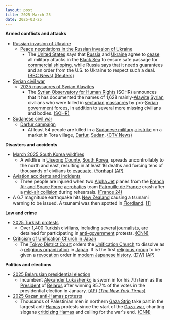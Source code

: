 ```yaml
---
layout: post
title: 2025 March 25
date: 2025-03-25
---
```



**Armed conflicts and attacks**

* [Russian invasion of Ukraine](https://en.wikipedia.org/wiki/Russian_invasion_of_Ukraine "Russian invasion of Ukraine")
  + [Peace negotiations in the Russian invasion of Ukraine](https://en.wikipedia.org/wiki/Peace_negotiations_in_the_Russian_invasion_of_Ukraine "Peace negotiations in the Russian invasion of Ukraine")
    - The [United States](https://en.wikipedia.org/wiki/United_States "United States") says that [Russia](https://en.wikipedia.org/wiki/Russia "Russia") and [Ukraine](https://en.wikipedia.org/wiki/Ukraine "Ukraine") agree to [cease](https://en.wikipedia.org/wiki/Ceasefire "Ceasefire") all military attacks in the [Black Sea](https://en.wikipedia.org/wiki/Black_Sea "Black Sea") to ensure safe passage for [commercial shipping](https://en.wikipedia.org/wiki/Merchant_ship "Merchant ship"), while Russia says that it needs guarantees and an order from the U.S. to Ukraine to respect such a deal. [(BBC News)](https://www.bbc.co.uk/news/live/c4g7w7521w0t) [(Reuters)](https://www.reuters.com/world/europe/russia-us-are-studying-outcome-talks-ukraine-riyadh-kremlin-says-2025-03-25/)
* [Syrian civil war](https://en.wikipedia.org/wiki/Syrian_civil_war "Syrian civil war")
  + [2025 massacres of Syrian Alawites](https://en.wikipedia.org/wiki/2025_massacres_of_Syrian_Alawites "2025 massacres of Syrian Alawites")
    - The [Syrian Observatory for Human Rights](https://en.wikipedia.org/wiki/Syrian_Observatory_for_Human_Rights "Syrian Observatory for Human Rights") (SOHR) announces that it has documented the names of 1,628 mainly-[Alawite](https://en.wikipedia.org/wiki/Alawites "Alawites") [Syrian](https://en.wikipedia.org/wiki/Syrians "Syrians") civilians who were killed in [sectarian](https://en.wikipedia.org/wiki/Sectarianism_and_minorities_in_the_Syrian_civil_war "Sectarianism and minorities in the Syrian civil war") [massacres](https://en.wikipedia.org/wiki/Extrajudicial_killing "Extrajudicial killing") by pro-[Syrian government](https://en.wikipedia.org/wiki/Government_of_Syria "Government of Syria") forces, in addition to several more missing civilians and bodies. [(SOHR)](https://www.syriahr.com/%D8%A3%D8%B3%D8%A8%D9%88%D8%B9%D8%A7%D9%86-%D8%B9%D9%84%D9%89-%D8%B9%D9%85%D9%84-%D9%84%D8%AC%D9%86%D8%A9-%D8%AA%D9%82%D8%B5%D9%8A-%D8%A7%D9%84%D8%AD%D9%82%D8%A7%D8%A6%D9%82-%D8%A7%D9%84%D9%85%D8%B1/754412/)
* [Sudanese civil war](https://en.wikipedia.org/wiki/Sudanese_civil_war_%282023%E2%80%93present%29 "Sudanese civil war (2023–present)")
  + [Darfur campaign](https://en.wikipedia.org/wiki/Darfur_campaign_%282023%E2%80%93present%29 "Darfur campaign (2023–present)")
    - At least 54 people are killed in a [Sudanese military](https://en.wikipedia.org/wiki/Sudanese_Armed_Forces "Sudanese Armed Forces") [airstrike](https://en.wikipedia.org/wiki/Airstrike "Airstrike") on a market in Tora village, [Darfur](https://en.wikipedia.org/wiki/Darfur "Darfur"), [Sudan](https://en.wikipedia.org/wiki/Sudan "Sudan"). [(CTV News)](https://www.ctvnews.ca/world/article/sudan-aid-groups-say-54-killed-in-an-airstrike-blamed-on-the-military-in-darfur/)

**Disasters and accidents**

* [March 2025 South Korea wildfires](https://en.wikipedia.org/wiki/March_2025_South_Korea_wildfires "March 2025 South Korea wildfires")
  + A wildfire in [Uiseong County](https://en.wikipedia.org/wiki/Uiseong_County "Uiseong County"), [South Korea](https://en.wikipedia.org/wiki/South_Korea "South Korea"), spreads uncontrollably to the north and east, resulting in at least 16 deaths and forcing tens of thousands of civilians to [evacuate](https://en.wikipedia.org/wiki/Emergency_evacuation "Emergency evacuation"). [(Yonhap)](https://www.yna.co.kr/view/AKR20250325173500053) [(AP)](https://apnews.com/article/south-korea-wildfires-dry-winds-sancheong-2485c8d2af33d66d9e549e6945ef79e8)
* [Aviation accidents and incidents](https://en.wikipedia.org/wiki/Aviation_accidents_and_incidents "Aviation accidents and incidents")
  + Three people are injured when two [Alpha Jet](https://en.wikipedia.org/wiki/Alpha_Jet "Alpha Jet") planes from the [French Air and Space Force](https://en.wikipedia.org/wiki/French_Air_and_Space_Force "French Air and Space Force") [aerobatics](https://en.wikipedia.org/wiki/Aerobatics "Aerobatics") team [Patrouille de France](https://en.wikipedia.org/wiki/Patrouille_de_France "Patrouille de France") crash after a [mid-air collision](https://en.wikipedia.org/wiki/Mid-air_collision "Mid-air collision") during rehearsals. [(France 24)](https://www.france24.com/en/live-news/20250326-three-survive-mid-air-crash-of-french-air-force-acrobatics-team)
* A 6.7 magnitude earthquake hits [New Zealand](https://en.wikipedia.org/wiki/New_Zealand "New Zealand") causing a tsunami warning to be issued. A tsunami was then spotted in [Fiordland](https://en.wikipedia.org/wiki/Fiordland "Fiordland"). [[1]](#cite_note-1)

**Law and crime**

* [2025 Turkish protests](https://en.wikipedia.org/wiki/2025_Turkish_protests "2025 Turkish protests")
  + Over 1,400 [Turkish](https://en.wikipedia.org/wiki/Turkey "Turkey") civilians, including several [journalists](https://en.wikipedia.org/wiki/Mass_media_in_Turkey "Mass media in Turkey"), are detained for participating in [anti-government](https://en.wikipedia.org/wiki/Anti-Erdo%C4%9Fanism "Anti-Erdoğanism") protests. [(CNN)](https://www.cnn.com/2025/03/25/europe/turkey-protests-journalists-arrested-intl-latam/index.html)
* [Criticism of Unification Church in Japan](https://en.wikipedia.org/wiki/Criticism_of_Unification_Church_in_Japan "Criticism of Unification Church in Japan")
  + The [Tokyo District Court](https://en.wikipedia.org/wiki/Tokyo_District_Court "Tokyo District Court") orders the [Unification Church](https://en.wikipedia.org/wiki/Unification_Church "Unification Church") to dissolve as a [religious organization](https://en.wikipedia.org/wiki/Religious_organization "Religious organization") in [Japan](https://en.wikipedia.org/wiki/Japan "Japan"). It is the first [religious group](https://en.wikipedia.org/wiki/Religion_in_Japan "Religion in Japan") to be given a [revocation](https://en.wikipedia.org/wiki/Revocation "Revocation") order in [modern Japanese history](https://en.wikipedia.org/wiki/History_of_Japan#Modern_Japan "History of Japan"). [(DW)](https://www.dw.com/en/japan-court-orders-unification-church-dissolved/a-72025714) [(AP)](https://apnews.com/article/japan-unification-church-dissolution-d5e1fdf3cb671d6ffeb45d75620ef8b2)

**Politics and elections**

* [2025 Belarusian presidential election](https://en.wikipedia.org/wiki/2025_Belarusian_presidential_election "2025 Belarusian presidential election")
  + Incumbent [Alexander Lukashenko](https://en.wikipedia.org/wiki/Alexander_Lukashenko "Alexander Lukashenko") is sworn in for his 7th term as the [President](https://en.wikipedia.org/wiki/President_of_Belarus "President of Belarus") of [Belarus](https://en.wikipedia.org/wiki/Belarus "Belarus") after winning 85.7% of the votes in the presidential election in January. [(AP)](https://apnews.com/article/belarus-lukashenko-election-inauguration-crackdown-7b5d85b8400d678a19608f3054e63350) [(*The New York Times*)](https://www.nytimes.com/2025/01/25/world/europe/belarus-election-lukashenko.html)
* [2025 Gazan anti-Hamas protests](https://en.wikipedia.org/wiki/2025_Gazan_anti-Hamas_protests "2025 Gazan anti-Hamas protests")
  + Thousands of Palestinian men in northern [Gaza Strip](https://en.wikipedia.org/wiki/Gaza_Strip "Gaza Strip") take part in the largest anti-[Hamas](https://en.wikipedia.org/wiki/Hamas "Hamas") protests since the start of the [Gaza war](https://en.wikipedia.org/wiki/Gaza_war "Gaza war"), chanting slogans [criticizing Hamas](https://en.wikipedia.org/wiki/Criticism_of_Hamas "Criticism of Hamas") and calling for the war's end. [(CNN)](https://www.cnn.com/2025/03/25/middleeast/anti-hamas-protests-gaza-intl-latam/index.html)

